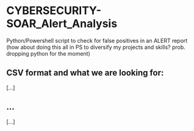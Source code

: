 # CYBERSECURITY-SOAR_Alert_Analysis
Python/Powershell script to check for false positives in an ALERT report
(how about doing this all in PS to diversify my projects and skills? prob. dropping python for the moment)

## CSV format and what we are looking for:
[...]

## ...
[...]